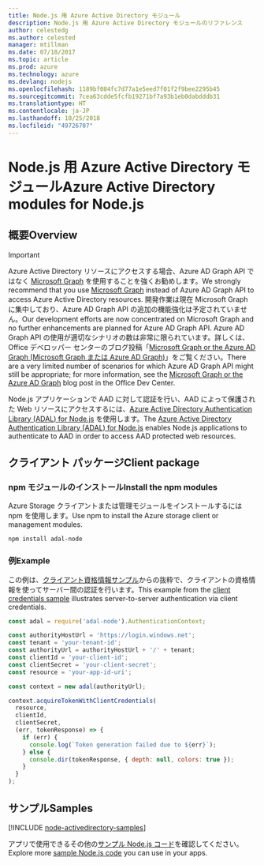 ```yaml
---
title: Node.js 用 Azure Active Directory モジュール
description: Node.js 用 Azure Active Directory モジュールのリファレンス
author: celestedg
ms.author: celested
manager: mtillman
ms.date: 07/18/2017
ms.topic: article
ms.prod: azure
ms.technology: azure
ms.devlang: nodejs
ms.openlocfilehash: 1189bf084fc7d77a1e5eed7f01f2f9bee2295b45
ms.sourcegitcommit: 7cea63cdde5fcfb19271bf7a93b1eb0dabdddb31
ms.translationtype: HT
ms.contentlocale: ja-JP
ms.lasthandoff: 10/25/2018
ms.locfileid: "49726707"
---
```

# <a name="azure-active-directory-modules-for-nodejs"></a><span data-ttu-id="fe35b-103">Node.js 用 Azure Active Directory モジュール</span><span class="sxs-lookup"><span data-stu-id="fe35b-103">Azure Active Directory modules for Node.js</span></span>

## <a name="overview"></a><span data-ttu-id="fe35b-104">概要</span><span class="sxs-lookup"><span data-stu-id="fe35b-104">Overview</span></span>

> [!IMPORTANT]
> <span data-ttu-id="fe35b-105">Azure Active Directory リソースにアクセスする場合、Azure AD Graph API ではなく [Microsoft Graph](https://graph.microsoft.io/) を使用することを強くお勧めします。</span><span class="sxs-lookup"><span data-stu-id="fe35b-105">We strongly recommend that you use [Microsoft Graph](https://graph.microsoft.io/) instead of Azure AD Graph API to access Azure Active Directory resources.</span></span> <span data-ttu-id="fe35b-106">開発作業は現在 Microsoft Graph に集中しており、Azure AD Graph API の追加の機能強化は予定されていません。</span><span class="sxs-lookup"><span data-stu-id="fe35b-106">Our development efforts are now concentrated on Microsoft Graph and no further enhancements are planned for Azure AD Graph API.</span></span> <span data-ttu-id="fe35b-107">Azure AD Graph API の使用が適切なシナリオの数は非常に限られています。詳しくは、Office デベロッパー センターのブログ投稿「[Microsoft Graph or the Azure AD Graph (Microsoft Graph または Azure AD Graph)](https://dev.office.com/blogs/microsoft-graph-or-azure-ad-graph)」をご覧ください。</span><span class="sxs-lookup"><span data-stu-id="fe35b-107">There are a very limited number of scenarios for which Azure AD Graph API might still be appropriate; for more information, see the [Microsoft Graph or the Azure AD Graph](https://dev.office.com/blogs/microsoft-graph-or-azure-ad-graph) blog post in the Office Dev Center.</span></span>

<span data-ttu-id="fe35b-108">Node.js アプリケーションで AAD に対して認証を行い、AAD によって保護された Web リソースにアクセスするには、[Azure Active Directory Authentication Library (ADAL) for Node.js](https://www.npmjs.com/package/adal-node) を使用します。</span><span class="sxs-lookup"><span data-stu-id="fe35b-108">The [Azure Active Directory Authentication Library (ADAL) for Node.js](https://www.npmjs.com/package/adal-node) enables Node.js applications to authenticate to AAD in order to access AAD protected web resources.</span></span>

## <a name="client-package"></a><span data-ttu-id="fe35b-109">クライアント パッケージ</span><span class="sxs-lookup"><span data-stu-id="fe35b-109">Client package</span></span>

### <a name="install-the-npm-modules"></a><span data-ttu-id="fe35b-110">npm モジュールのインストール</span><span class="sxs-lookup"><span data-stu-id="fe35b-110">Install the npm modules</span></span>

<span data-ttu-id="fe35b-111">Azure Storage クライアントまたは管理モジュールをインストールするには npm を使用します。</span><span class="sxs-lookup"><span data-stu-id="fe35b-111">Use npm to install the Azure storage client or management modules.</span></span>

```bash
npm install adal-node
```   

### <a name="example"></a><span data-ttu-id="fe35b-112">例</span><span class="sxs-lookup"><span data-stu-id="fe35b-112">Example</span></span>

<span data-ttu-id="fe35b-113">この例は、[クライアント資格情報サンプル](https://github.com/MSOpenTech/azure-activedirectory-library-for-nodejs/blob/master/sample/client-credentials-sample.js)からの抜粋で、クライアントの資格情報を使ってサーバー間の認証を行います。</span><span class="sxs-lookup"><span data-stu-id="fe35b-113">This example from the [client credentials sample](https://github.com/MSOpenTech/azure-activedirectory-library-for-nodejs/blob/master/sample/client-credentials-sample.js) illustrates server-to-server authentication via client credentials.</span></span>

```javascript
const adal = require('adal-node').AuthenticationContext;

const authorityHostUrl = 'https://login.windows.net';
const tenant = 'your-tenant-id';
const authorityUrl = authorityHostUrl + '/' + tenant;
const clientId = 'your-client-id';
const clientSecret = 'your-client-secret';
const resource = 'your-app-id-uri';

const context = new adal(authorityUrl);

context.acquireTokenWithClientCredentials(
  resource,
  clientId,
  clientSecret,
  (err, tokenResponse) => {
    if (err) {
      console.log(`Token generation failed due to ${err}`);
    } else {
      console.dir(tokenResponse, { depth: null, colors: true });
    }
  }
);
```

## <a name="samples"></a><span data-ttu-id="fe35b-114">サンプル</span><span class="sxs-lookup"><span data-stu-id="fe35b-114">Samples</span></span>

[!INCLUDE [node-activedirectory-samples](../docs-ref-conceptual/includes/activedirectory-samples.md)]

<span data-ttu-id="fe35b-115">アプリで使用できるその他の[サンプル Node.js コード](https://azure.microsoft.com/resources/samples/?platform=nodejs)を確認してください。</span><span class="sxs-lookup"><span data-stu-id="fe35b-115">Explore more [sample Node.js code](https://azure.microsoft.com/resources/samples/?platform=nodejs) you can use in your apps.</span></span>
